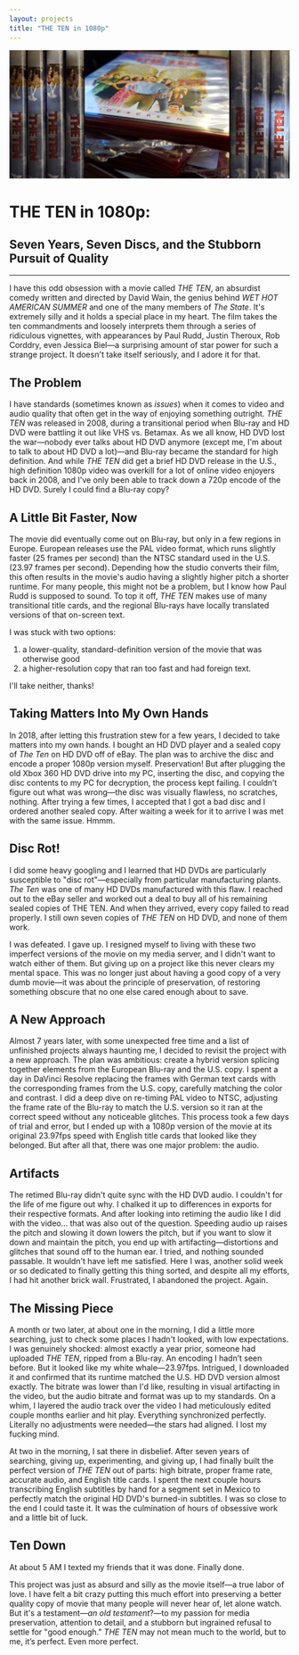 ```yaml
---
layout: projects
title: "THE TEN in 1080p"
---
```

<img src="thetendiscs.jpg" alt="what on earth will i ever do with these" class="yc-img">

# THE TEN in 1080p: 
## Seven Years, Seven Discs, and the Stubborn Pursuit of Quality
****

I have this odd obsession with a movie called _THE TEN_, an absurdist comedy written and directed by David Wain, the genius behind _WET HOT AMERICAN SUMMER_ and one of the many members of _The State_. It's extremely silly and it holds a special place in my heart. The film takes the ten commandments and loosely interprets them through a series of ridiculous vignettes, with appearances by Paul Rudd, Justin Theroux, Rob Corddry, even Jessica Biel—a surprising amount of star power for such a strange project. It doesn't take itself seriously, and I adore it for that.

## The Problem
I have standards (sometimes known as *issues*) when it comes to video and audio quality that often get in the way of enjoying something outright. *THE TEN* was released in 2008, during a transitional period when Blu-ray and HD DVD were battling it out like VHS vs. Betamax. As we all know, HD DVD lost the war—nobody ever talks about HD DVD anymore (except me, I'm about to talk to about HD DVD a lot)—and Blu-ray became the standard for high definition. And while _THE TEN_ did get a brief HD DVD release in the U.S., high definition 1080p video was overkill for a lot of online video enjoyers back in 2008, and I've only been able to track down a 720p encode of the HD DVD. Surely I could find a Blu-ray copy?

## A Little Bit Faster, Now
The movie did eventually come out on Blu-ray, but only in a few regions in Europe. European releases use the PAL video format, which runs slightly faster (25 frames per second) than the NTSC standard used in the U.S. (23.97 frames per second). Depending how the studio converts their film, this often results in the movie's audio having a slightly higher pitch a shorter runtime. For many people, this might not be a problem, but I know how Paul Rudd is supposed to sound. To top it off, *THE TEN* makes use of many transitional title cards, and the regional Blu-rays have locally translated versions of that on-screen text.

I was stuck with two options: 
1. a lower-quality, standard-definition version of the movie that was otherwise good
2. a higher-resolution copy that ran too fast and had foreign text. 

I'll take neither, thanks!

## Taking Matters Into My Own Hands
In 2018, after letting this frustration stew for a few years, I decided to take matters into my own hands. I bought an HD DVD player and a sealed copy of _The Ten_ on HD DVD off of eBay. The plan was to archive the disc and encode a proper 1080p version myself. Preservation! But after plugging the old Xbox 360 HD DVD drive into my PC, inserting the disc, and copying the disc contents to my PC for decryption, the process kept failing. I couldn’t figure out what was wrong—the disc was visually flawless, no scratches, nothing. After trying a few times, I accepted that I got a bad disc and I ordered another sealed copy. After waiting a week for it to arrive I was met with the same issue. Hmmm.

## Disc Rot!
I did some heavy googling and I learned that HD DVDs are particularly susceptible to "disc rot"—especially from particular manufacturing plants. _The Ten_ was one of many HD DVDs manufactured with this flaw. I reached out to the eBay seller and worked out a deal to buy all of his remaining sealed copies of THE TEN. And when they arrived, every copy failed to read properly. I still own seven copies of *THE TEN* on HD DVD, and none of them work.

I was defeated. I gave up. I resigned myself to living with these two imperfect versions of the movie on my media server, and I didn't want to watch either of them. But giving up on a project like this never clears my mental space. This was no longer just about having a good copy of a very dumb movie—it was about the principle of preservation, of restoring something obscure that no one else cared enough about to save.

## A New Approach
Almost 7 years later, with some unexpected free time and a list of unfinished projects always haunting me, I decided to revisit the project with a new approach. The plan was ambitious: create a hybrid version splicing together elements from the European Blu-ray and the U.S. copy. I spent a day in DaVinci Resolve replacing the frames with German text cards with the corresponding frames from the U.S. copy, carefully matching the color and contrast. I did a deep dive on re-timing PAL video to NTSC, adjusting the frame rate of the Blu-ray to match the U.S. version so it ran at the correct speed without any noticeable glitches. This process took a few days of trial and error, but I ended up with a 1080p version of the movie at its original 23.97fps speed with English title cards that looked like they belonged. But after all that, there was one major problem: the audio.
  
## Artifacts
The retimed Blu-ray didn't quite sync with the HD DVD audio. I couldn't for the life of me figure out why. I chalked it up to differences in exports for their respective formats. And after looking into retiming the audio like I did with the video... that was also out of the question. Speeding audio up raises the pitch and slowing it down lowers the pitch, but if you want to slow it down and maintain the pitch, you end up with artifacting—distortions and glitches that sound off to the human ear. I tried, and nothing sounded passable. It wouldn't have left me satisfied. Here I was, another solid week or so dedicated to finally getting this thing sorted, and despite all my efforts, I had hit another brick wall. Frustrated, I abandoned the project. Again.

## The Missing Piece
A month or two later, at about one in the morning, I did a little more searching, just to check some places I hadn't looked, with low expectations. I was genuinely shocked: almost exactly a year prior, someone had uploaded _THE TEN_, ripped from a Blu-ray. An encoding I hadn’t seen before. But it looked like my white whale—23.97fps. Intrigued, I downloaded it and confirmed that its runtime matched the U.S. HD DVD version almost exactly. The bitrate was lower than I'd like, resulting in visual artifacting in the video, but the audio bitrate and format was up to my standards. On a whim, I layered the audio track over the video I had meticulously edited couple months earlier and hit play. Everything synchronized perfectly. Literally no adjustments were needed—the stars had aligned. I lost my fucking mind.

At two in the morning, I sat there in disbelief. After seven years of searching, giving up, experimenting, and giving up, I had finally built the perfect version of _THE TEN_ out of parts: high bitrate, proper frame rate, accurate audio, and English title cards. I spent the next couple hours transcribing English subtitles by hand for a segment set in Mexico to perfectly match the original HD DVD's burned-in subtitles. I was so close to the end I could taste it. It was the culmination of hours of obsessive work and a little bit of luck. 

## Ten Down
At about 5 AM I texted my friends that it was done. Finally done. 

This project was just as absurd and silly as the movie itself—a true labor of love. I have felt a bit crazy putting this much effort into preserving a better quality copy of movie that many people will never hear of, let alone watch. But it's a testament—*an old testament*?—to my passion for media preservation, attention to detail, and a stubborn but ingrained refusal to settle for "good enough." _THE TEN_ may not mean much to the world, but to me, it’s perfect. Even more perfect.